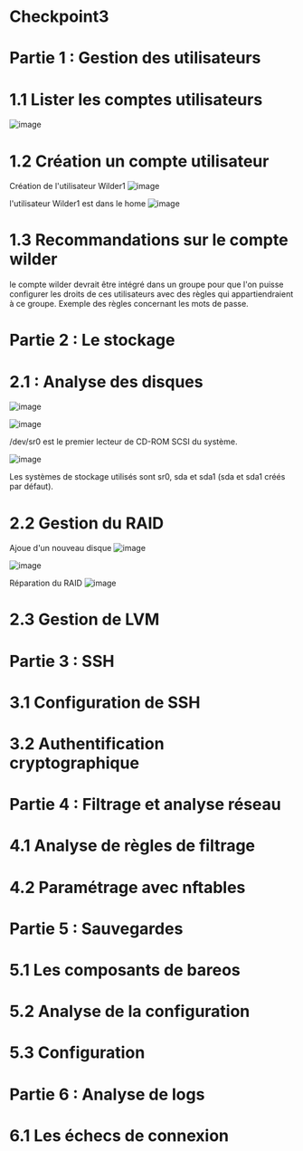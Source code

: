 # Checkpoint3

# Partie 1 : Gestion des utilisateurs
# 1.1 Lister les comptes utilisateurs

![image](https://github.com/JuJuIHM/Checkpoint3/assets/137881830/76f137f7-3267-468d-90a3-fd46881b6d9d)

# 1.2 Création un compte utilisateur

Création de l'utilisateur Wilder1
![image](https://github.com/JuJuIHM/Checkpoint3/assets/137881830/86eaef25-22c0-441e-a770-53922134fba3)

l'utilisateur Wilder1 est dans le home
![image](https://github.com/JuJuIHM/Checkpoint3/assets/137881830/c51e79ec-aee7-4f3f-aaab-afdaede90bfb)


# 1.3 Recommandations sur le compte wilder
le compte wilder devrait être intégré dans un groupe pour que l'on puisse configurer les droits de ces utilisateurs avec des règles qui appartiendraient à ce groupe. Exemple des règles concernant les mots de passe.

# Partie 2 : Le stockage

# 2.1 : Analyse des disques

![image](https://github.com/JuJuIHM/Checkpoint3/assets/137881830/c4ac4680-2a7b-4e11-922d-681e89913325)

![image](https://github.com/JuJuIHM/Checkpoint3/assets/137881830/6e4340de-209d-431d-837b-a06aa1813ada)

/dev/sr0 est le premier lecteur de CD-ROM SCSI du système.

![image](https://github.com/JuJuIHM/Checkpoint3/assets/137881830/0e1996bd-6266-465c-a267-55241f1a322f)

Les systèmes de stockage utilisés sont sr0, sda et sda1 (sda et sda1 créés par défaut).


# 2.2 Gestion du RAID

Ajoue d'un nouveau disque
![image](https://github.com/JuJuIHM/Checkpoint3/assets/137881830/0a47e020-a8d2-4f82-ab24-17f51b58f99b)

![image](https://github.com/JuJuIHM/Checkpoint3/assets/137881830/5d0d5f2e-04de-4d9c-b904-93dd9f1a04ac)


Réparation du RAID
![image](https://github.com/JuJuIHM/Checkpoint3/assets/137881830/1e0fa373-6dbb-445d-99f6-bec2f3dbf0bd)


# 2.3 Gestion de LVM


# Partie 3 : SSH

# 3.1 Configuration de SSH

# 3.2 Authentification cryptographique


# Partie 4 : Filtrage et analyse réseau

# 4.1 Analyse de règles de filtrage


# 4.2 Paramétrage avec nftables



# Partie 5 : Sauvegardes

# 5.1 Les composants de bareos


# 5.2 Analyse de la configuration


# 5.3 Configuration

# Partie 6 : Analyse de logs

# 6.1 Les échecs de connexion
